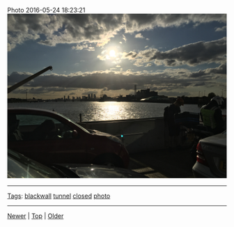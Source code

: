 <!--
title: Photo 2016-05-24 18
date: 2020-06-28T14:55:35.529Z
tags: blackwall, tunnel, closed, photo
-->








Photo 2016-05-24 18:23:21
![](144866489077-0.jpg)

<!--BOTTOM-POST-NAVIGATION-->
---

[Tags](tags.md): [blackwall](tag-blackwall.md) [tunnel](tag-tunnel.md) [closed](tag-closed.md) [photo](tag-photo.md)

---

[Newer](143439595902.md) | [Top](index.md) | [Older](147279913707.md)